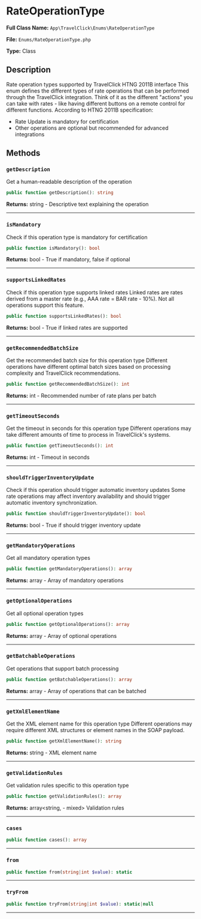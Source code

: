 # RateOperationType

**Full Class Name:** `App\TravelClick\Enums\RateOperationType`

**File:** `Enums/RateOperationType.php`

**Type:** Class

## Description

Rate operation types supported by TravelClick HTNG 2011B interface
This enum defines the different types of rate operations that can be performed
through the TravelClick integration. Think of it as the different "actions"
you can take with rates - like having different buttons on a remote control
for different functions.
According to HTNG 2011B specification:
- Rate Update is mandatory for certification
- Other operations are optional but recommended for advanced integrations

## Methods

### `getDescription`

Get a human-readable description of the operation

```php
public function getDescription(): string
```

**Returns:** string - Descriptive text explaining the operation

---

### `isMandatory`

Check if this operation type is mandatory for certification

```php
public function isMandatory(): bool
```

**Returns:** bool - True if mandatory, false if optional

---

### `supportsLinkedRates`

Check if this operation type supports linked rates
Linked rates are rates derived from a master rate (e.g., AAA rate = BAR rate - 10%).
Not all operations support this feature.

```php
public function supportsLinkedRates(): bool
```

**Returns:** bool - True if linked rates are supported

---

### `getRecommendedBatchSize`

Get the recommended batch size for this operation type
Different operations have different optimal batch sizes based on
processing complexity and TravelClick recommendations.

```php
public function getRecommendedBatchSize(): int
```

**Returns:** int - Recommended number of rate plans per batch

---

### `getTimeoutSeconds`

Get the timeout in seconds for this operation type
Different operations may take different amounts of time to process
in TravelClick's systems.

```php
public function getTimeoutSeconds(): int
```

**Returns:** int - Timeout in seconds

---

### `shouldTriggerInventoryUpdate`

Check if this operation should trigger automatic inventory updates
Some rate operations may affect inventory availability and should
trigger automatic inventory synchronization.

```php
public function shouldTriggerInventoryUpdate(): bool
```

**Returns:** bool - True if should trigger inventory update

---

### `getMandatoryOperations`

Get all mandatory operation types

```php
public function getMandatoryOperations(): array
```

**Returns:** array<self> - Array of mandatory operations

---

### `getOptionalOperations`

Get all optional operation types

```php
public function getOptionalOperations(): array
```

**Returns:** array<self> - Array of optional operations

---

### `getBatchableOperations`

Get operations that support batch processing

```php
public function getBatchableOperations(): array
```

**Returns:** array<self> - Array of operations that can be batched

---

### `getXmlElementName`

Get the XML element name for this operation type
Different operations may require different XML structures
or element names in the SOAP payload.

```php
public function getXmlElementName(): string
```

**Returns:** string - XML element name

---

### `getValidationRules`

Get validation rules specific to this operation type

```php
public function getValidationRules(): array
```

**Returns:** array<string, - mixed> Validation rules

---

### `cases`

```php
public function cases(): array
```

---

### `from`

```php
public function from(string|int $value): static
```

---

### `tryFrom`

```php
public function tryFrom(string|int $value): static|null
```

---

